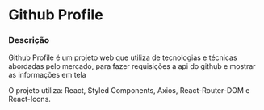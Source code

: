 # Github Profile

### Descrição

Github Profile é um projeto web que utiliza de tecnologias e técnicas abordadas pelo mercado, para fazer requisições a api do github e mostrar as informações em tela 

O projeto utiliza: React, Styled Components, Axios, React-Router-DOM e React-Icons.



